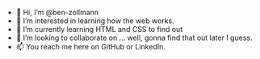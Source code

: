 - 👋 Hi, I’m @ben-zollmann
- 👀 I’m interested in learning how the web works.
- 🌱 I’m currently learning HTML and CSS to find out
- 💞️ I’m looking to collaborate on ... well, gonna find that out later I guess.
- 📫 You reach me here on GitHub or LinkedIn.

<!---
ben-zollmann/ben-zollmann is a ✨ special ✨ repository because its `README.md` (this file) appears on your GitHub profile.
You can click the Preview link to take a look at your changes.
--->
